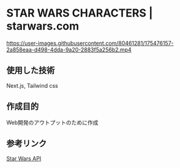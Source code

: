 # STAR WARS CHARACTERS | starwars.com

https://user-images.githubusercontent.com/80461281/175476157-2a858eaa-d498-4dda-9a20-2883f5a256b2.mp4

## 使用した技術

Next.js, Tailwind css

## 作成目的

Web開発のアウトプットのために作成

## 参考リンク

[Star Wars API](https://github.com/akabab/starwars-api)
